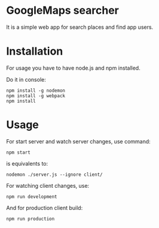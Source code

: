 # GoogleMaps searcher

It is a simple web app for search places and find app users.

# Installation

For usage you have to have node.js and npm installed.

Do it in console:

    npm install -g nodemon
    npm install -g webpack
    npm install
    
# Usage

For start server and watch server changes, use command:

    npm start

is equivalents to:

    nodemon ./server.js --ignore client/


For watching client changes, use:

    npm run development

And for production client build:

    npm run production
